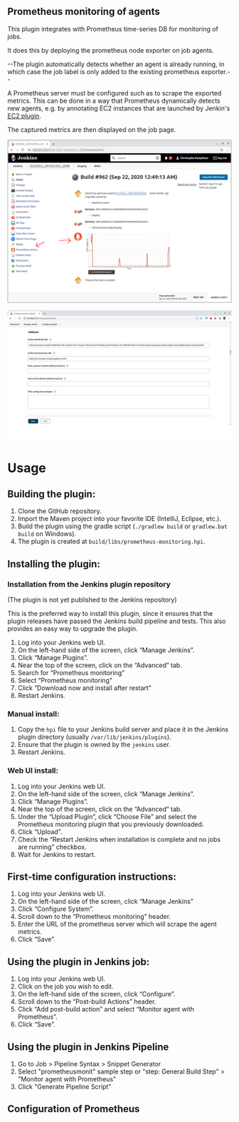Prometheus monitoring of agents
-------------------------------

This plugin integrates with Prometheus time-series DB for monitoring of jobs.

It does this by deploying the prometheus node exporter on job agents.

--The plugin automatically detects whether an agent is already running, in which case the job label is only added to the existing prometheus exporter.--

A Prometheus server must be configured such as to scrape the exported metrics. This can be done in a way that Prometheus dynamically detects new agents, e.g. by annotating EC2 instances that are launched by Jenkin's [EC2 plugin](https://plugins.jenkins.io/ec2/).

The captured metrics are then displayed on the job page.

![main-job-page](images/main-page.png)

![configuration](images/configuration.png)

Usage
=====

## Building the plugin:

1. Clone the GitHub repository.
2. Import the Maven project into your favorite IDE (IntelliJ, Eclipse, etc.).
3. Build the plugin using the gradle script (`./gradlew build` or `gradlew.bat build` on Windows).
4. The plugin is created at `build/libs/prometheus-monitoring.hpi`.

## Installing the plugin:

### Installation from the Jenkins plugin repository

(The plugin is not yet published to the Jenkins repository)

This is the preferred way to install this plugin, since it ensures that the plugin releases have passed the Jenkins build pipeline and tests. This also provides an easy way to upgrade the plugin.

1. Log into your Jenkins web UI.
2. On the left-hand side of the screen, click “Manage Jenkins”.
3. Click “Manage Plugins”.
4. Near the top of the screen, click on the “Advanced” tab.
5. Search for “Prometheus monitoring”
6. Select “Prometheus monitoring”
7. Click “Download now and install after restart”
8. Restart Jenkins.

### Manual install:

1. Copy the `hpi` file to your Jenkins build server and place it in the Jenkins plugin directory (usually `/var/lib/jenkins/plugins`).
2. Ensure that the plugin is owned by the `jenkins` user.
3. Restart Jenkins.

### Web UI install:

1. Log into your Jenkins web UI.
2. On the left-hand side of the screen, click “Manage Jenkins”.
3. Click “Manage Plugins”.
4. Near the top of the screen, click on the “Advanced” tab.
5. Under the “Upload Plugin”, click “Choose File” and select the Prometheus monitoring plugin that you previously downloaded.
6. Click “Upload”.
7. Check the “Restart Jenkins when installation is complete and no jobs are running” checkbox.
8. Wait for Jenkins to restart.

## First-time configuration instructions:

1. Log into your Jenkins web UI.
2. On the left-hand side of the screen, click “Manage Jenkins”
3. Click “Configure System”.
4. Scroll down to the “Prometheus monitoring” header.
5. Enter the URL of the prometheus server which will scrape the agent metrics.
6. Click “Save”.

## Using the plugin in Jenkins job:

1. Log into your Jenkins web UI.
2. Click on the job you wish to edit.
3. On the left-hand side of the screen, click “Configure”.
4. Scroll down to the “Post-build Actions” header.
5. Click “Add post-build action” and select “Monitor agent with Prometheus”.
6.  Click “Save”.

## Using the plugin in Jenkins Pipeline

1. Go to Job > Pipeline Syntax > Snippet Generator
2. Select "prometheusmonit" sample step or "step: General Build Step" > "Monitor agent with Prometheus"
3. Click "Generate Pipeline Script"

## Configuration of Prometheus

